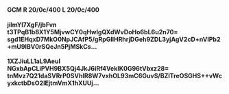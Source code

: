 #### GCM R 20/0c/400 L 20/0c/400
**jiImYl7XgF/jbFvn**<br/>**t3TPqB1b8X1Y5MjvwCY0qHwIgQXdWvDoHo6bL6u2n70=**<br/>**sgd1EHqxD7MkO0NpJCAfP5/gRpGlIHRhrjDGeh9ZDL3yjAgV2cD+nVlPb2+mU9IBV0rSQeJn5PjMSkCs...**<br/><br/>
**1XZJiuLL1aL9AeuI**<br/>**NGxbApCLiPVH9BX5Qj4JkJ6iRf4VekIK0G96tVbxz28=**<br/>**tnMvz7Q21daSVRrP0SVhIR8W7vxhOL93mC6GuvS/BZlTreOSGHS++vWcyxkctbDsO2IEjtmVmX1hXUUj...**